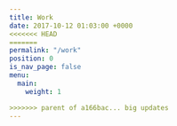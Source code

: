 ```yaml
---
title: Work
date: 2017-10-12 01:03:00 +0000
<<<<<<< HEAD
=======
permalink: "/work"
position: 0
is_nav_page: false
menu:
  main:
    weight: 1

>>>>>>> parent of a166bac... big updates
---
```

